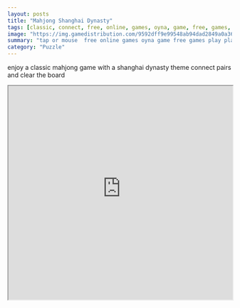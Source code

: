 ```yaml
---
layout: posts
title: "Mahjong Shanghai Dynasty"
tags: [classic, connect, free, online, games, oyna, game, free, games, play, play, games]
image: "https://img.gamedistribution.com/9592dff9e99548ab94dad2849a0a36df.jpg"
summary: "tap or mouse  free online games oyna game free games play play games"
category: "Puzzle"
---
```


enjoy a classic mahjong game with a shanghai dynasty theme connect pairs and clear the board

<iframe width="100%" height="480px;" src="https://html5.gamedistribution.com/9592dff9e99548ab94dad2849a0a36df/"></iframe>